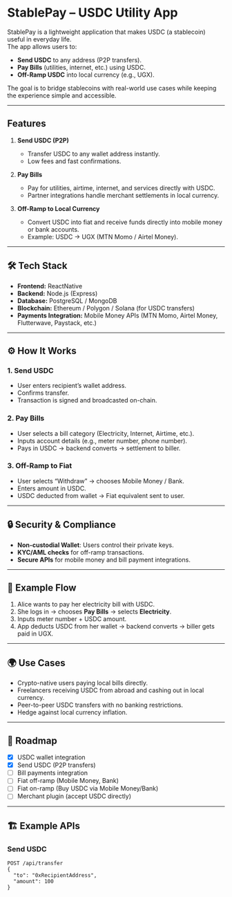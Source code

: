 # StablePay – USDC Utility App

StablePay is a lightweight application that makes USDC (a stablecoin) useful in everyday life.  
The app allows users to:

- **Send USDC** to any address (P2P transfers).  
- **Pay Bills** (utilities, internet, etc.) using USDC.  
- **Off-Ramp USDC** into local currency (e.g., UGX).  

The goal is to bridge stablecoins with real-world use cases while keeping the experience simple and accessible.

---

##  Features

1. **Send USDC (P2P)**
   - Transfer USDC to any wallet address instantly.
   - Low fees and fast confirmations.

2. **Pay Bills**
   - Pay for utilities, airtime, internet, and services directly with USDC.
   - Partner integrations handle merchant settlements in local currency.

3. **Off-Ramp to Local Currency**
   - Convert USDC into fiat and receive funds directly into mobile money or bank accounts.
   - Example: USDC → UGX (MTN Momo / Airtel Money).

---

## 🛠 Tech Stack

- **Frontend:** ReactNative
- **Backend:** Node.js (Express)   
- **Database:** PostgreSQL / MongoDB  
- **Blockchain:** Ethereum / Polygon / Solana (for USDC transfers)  
- **Payments Integration:** Mobile Money APIs (MTN Momo, Airtel Money, Flutterwave, Paystack, etc.)  

---

## ⚙️ How It Works

### 1. Send USDC
- User enters recipient’s wallet address.  
- Confirms transfer.  
- Transaction is signed and broadcasted on-chain.  

### 2. Pay Bills
- User selects a bill category (Electricity, Internet, Airtime, etc.).  
- Inputs account details (e.g., meter number, phone number).  
- Pays in USDC → backend converts → settlement to biller.  

### 3. Off-Ramp to Fiat
- User selects “Withdraw” → chooses Mobile Money / Bank.  
- Enters amount in USDC.  
- USDC deducted from wallet → Fiat equivalent sent to user.  

---

## 🔒 Security & Compliance

- **Non-custodial Wallet**: Users control their private keys.  
- **KYC/AML checks** for off-ramp transactions.  
- **Secure APIs** for mobile money and bill payment integrations.  

---

## 📌 Example Flow

1. Alice wants to pay her electricity bill with USDC.  
2. She logs in → chooses **Pay Bills** → selects **Electricity**.  
3. Inputs meter number + USDC amount.  
4. App deducts USDC from her wallet → backend converts → biller gets paid in UGX.  

---

## 🌍 Use Cases

- Crypto-native users paying local bills directly.  
- Freelancers receiving USDC from abroad and cashing out in local currency.  
- Peer-to-peer USDC transfers with no banking restrictions.  
- Hedge against local currency inflation.  

---

## 📅 Roadmap

- [x] USDC wallet integration  
- [x] Send USDC (P2P transfers)  
- [ ] Bill payments integration  
- [ ] Fiat off-ramp (Mobile Money, Bank)  
- [ ] Fiat on-ramp (Buy USDC via Mobile Money/Bank)  
- [ ] Merchant plugin (accept USDC directly)  

---

## 🏗️ Example APIs

### **Send USDC**
```http
POST /api/transfer
{
  "to": "0xRecipientAddress",
  "amount": 100
}
